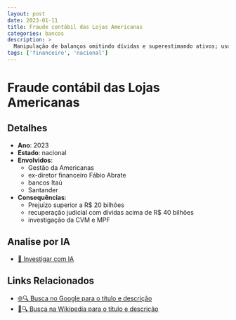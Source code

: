 ```yaml
---
layout: post
date: 2023-01-11
title: Fraude contábil das Lojas Americanas
categories: bancos
description: > 
  Manipulação de balanços omitindo dívidas e superestimando ativos; uso indevido de risco sacado.
tags: ['financeiro', 'nacional']
---
```


# Fraude contábil das Lojas Americanas

## Detalhes
- **Ano**: 2023
- **Estado**: nacional
- **Envolvidos**:
  - Gestão da Americanas
  - ex-diretor financeiro Fábio Abrate
  - bancos Itaú
  - Santander
- **Consequências**:
  - Prejuízo superior a R$ 20 bilhões
  - recuperação judicial com dívidas acima de R$ 40 bilhões
  - investigação da CVM e MPF

## Analise por IA
- [🤖 Investigar com IA](https://www.perplexity.ai/search?q=%22esc%C3%A2ndalo%20financeiro%20Brasil%22%20Fraude%20cont%C3%A1bil%20das%20Lojas%20Americanas%20Manipula%C3%A7%C3%A3o%20de%20balan%C3%A7os%20omitindo%20d%C3%ADvidas%20e%20superestimando%20ativos%3B%20uso%20indevido%20de%20risco%20sacado.%20nacional%202023)

## Links Relacionados
- [🌐🔍 Busca no Google para o título e descrição](https://www.google.com/search?q=%22esc%C3%A2ndalo%20financeiro%20Brasil%22%20Fraude%20cont%C3%A1bil%20das%20Lojas%20Americanas%20Manipula%C3%A7%C3%A3o%20de%20balan%C3%A7os%20omitindo%20d%C3%ADvidas%20e%20superestimando%20ativos%3B%20uso%20indevido%20de%20risco%20sacado.%20nacional%202023)
- [📖🔍 Busca na Wikipedia para o título e descrição](https://pt.wikipedia.org/w/index.php?search=%22esc%C3%A2ndalo%20financeiro%20Brasil%22%20Fraude%20cont%C3%A1bil%20das%20Lojas%20Americanas%20Manipula%C3%A7%C3%A3o%20de%20balan%C3%A7os%20omitindo%20d%C3%ADvidas%20e%20superestimando%20ativos%3B%20uso%20indevido%20de%20risco%20sacado.%20nacional%202023)

